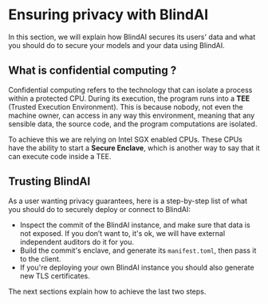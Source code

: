 # Ensuring privacy with BlindAI

In this section, we will explain how BlindAI secures its users' data and what you should do to secure your models and your data using BlindAI.

## What is confidential computing ?

Confidential computing refers to the technology that can isolate a process within a protected CPU. During its execution, the program runs into a **TEE** (Trusted Execution Environment). This is because nobody, not even the machine owner, can access in any way this environment, meaning that any sensible data, the source code, and the program computations are isolated.

To achieve this we are relying on Intel SGX enabled CPUs. These CPUs have the ability to start a **Secure Enclave**, which is another way to say that it can execute code inside a TEE.

## Trusting BlindAI

As a user wanting privacy guarantees, here is a step-by-step list of what you should do to securely deploy or connect to BlindAI:

- Inspect the commit of the BlindAI instance, and make sure that data is not exposed. If you don’t want to, it's ok, we will have external independent auditors do it for you.
- Build the commit's enclave, and generate its `manifest.toml`, then pass it to the client.
- If you're deploying your own BlindAI instance you should also generate new TLS certificates.

The next sections explain how to achieve the last two steps.
